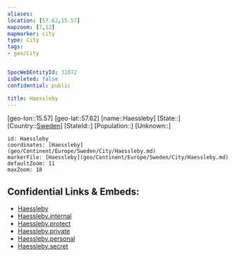 ```yaml
---
aliases: 
location: [57.62,15.57]
mapzoom: [7,12] 
mapmarker: city 
type: City
tags:
- geo/City


SpocWebEntityId: 31072
isDeleted: false
confidential: public

title: Haessleby
---
```

[geo-lon::15.57]
[geo-lat::57.62]
[name::Haessleby]
[State::]
[Country::[Sweden](geo/Continent/Europe/Sweden.md)]
[StateId::]
[Population::]
[Unknown::]


```leaflet
id: Haessleby
coordinates: [Haessleby](geo/Continent/Europe/Sweden/City/Haessleby.md)
markerFile: [Haessleby](geo/Continent/Europe/Sweden/City/Haessleby.md)
defaultZoom: 11 
maxZoom: 18
```


## Confidential Links & Embeds: 
- [Haessleby](../../../../../../_public/geo/Continent/Europe/Sweden/City/Haessleby.md) 
- [Haessleby.internal](../../../../../../_internal/geo/Continent/Europe/Sweden/City/Haessleby.internal.md) 
- [Haessleby.protect](../../../../../../_protect/geo/Continent/Europe/Sweden/City/Haessleby.protect.md) 
- [Haessleby.private](../../../../../../_private/geo/Continent/Europe/Sweden/City/Haessleby.private.md) 
- [Haessleby.personal](../../../../../../_personal/geo/Continent/Europe/Sweden/City/Haessleby.personal.md) 
- [Haessleby.secret](../../../../../../_secret/geo/Continent/Europe/Sweden/City/Haessleby.secret.md) 
